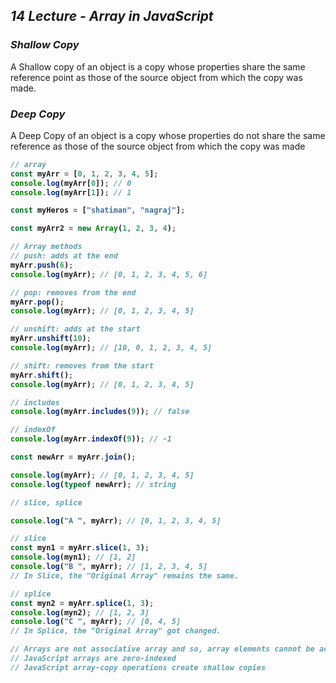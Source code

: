 ## _14 Lecture - Array in JavaScript_

### _Shallow Copy_
A Shallow copy of an object is a copy whose properties share the same reference point as those of the source 
object from which the copy was made.

### _Deep Copy_
A Deep Copy of an object is a copy whose properties do not share the same reference as those of the source object from
which the copy was made


<b>

```js
// array
const myArr = [0, 1, 2, 3, 4, 5];
console.log(myArr[0]); // 0
console.log(myArr[1]); // 1

const myHeros = ["shatiman", "nagraj"];

const myArr2 = new Array(1, 2, 3, 4);

// Array methods
// push: adds at the end
myArr.push(6);
console.log(myArr); // [0, 1, 2, 3, 4, 5, 6]

// pop: removes from the end
myArr.pop();
console.log(myArr); // [0, 1, 2, 3, 4, 5]

// unshift: adds at the start
myArr.unshift(10);
console.log(myArr); // [10, 0, 1, 2, 3, 4, 5]

// shift: removes from the start
myArr.shift();
console.log(myArr); // [0, 1, 2, 3, 4, 5]

// includes
console.log(myArr.includes(9)); // false

// indexOf
console.log(myArr.indexOf(9)); // -1

const newArr = myArr.join();

console.log(myArr); // [0, 1, 2, 3, 4, 5]
console.log(typeof newArr); // string

// slice, splice

console.log("A ", myArr); // [0, 1, 2, 3, 4, 5]

// slice
const myn1 = myArr.slice(1, 3);
console.log(myn1); // [1, 2]
console.log("B ", myArr); // [1, 2, 3, 4, 5]
// In Slice, the "Original Array" remains the same.

// splice
const myn2 = myArr.splice(1, 3);
console.log(myn2); // [1, 2, 3]
console.log("C ", myArr); // [0, 4, 5]
// In Splice, the "Original Array" got changed.

// Arrays are not associative array and so, array elements cannot be accessed using nonnegative integer
// JavaScript arrays are zero-indexed
// JavaScript array-copy operations create shallow copies
```
</b>


